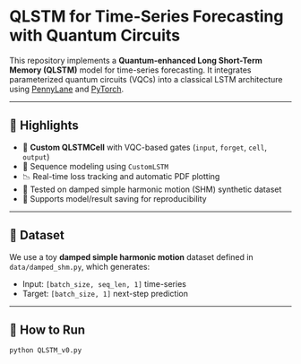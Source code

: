 # QLSTM for Time-Series Forecasting with Quantum Circuits

This repository implements a **Quantum-enhanced Long Short-Term Memory (QLSTM)** model for time-series forecasting. It integrates parameterized quantum circuits (VQCs) into a classical LSTM architecture using [PennyLane](https://pennylane.ai/) and [PyTorch](https://pytorch.org/).

---

## 🚀 Highlights

- 🧠 **Custom QLSTMCell** with VQC-based gates (`input`, `forget`, `cell`, `output`)
- 🔁 Sequence modeling using `CustomLSTM`
- 📉 Real-time loss tracking and automatic PDF plotting
- 🧪 Tested on damped simple harmonic motion (SHM) synthetic dataset
- 💾 Supports model/result saving for reproducibility

---

## 🧪 Dataset

We use a toy **damped simple harmonic motion** dataset defined in `data/damped_shm.py`, which generates:

- Input: `[batch_size, seq_len, 1]` time-series
- Target: `[batch_size, 1]` next-step prediction

---

## 🚀 How to Run

```bash
python QLSTM_v0.py
```

